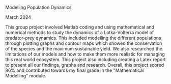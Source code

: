 
Modelling Population Dynamics

March 2024

This group project involved Matlab coding and using mathematical and numerical methods to study the dynamics of a Lotka-Volterra model of predator-prey dynamics. This included modelling the different populations through plotting graphs and contour maps which showed the conservation of the species and the maximum sustainable yield.
We also researched the limitations of our models and how to make them more realistic for managing this real world ecosystem.
This project also including creating a Latex report to present all our findings, graphs and research. 
Overall, this project scored 86% and contributed towards my final grade in the "Mathematical Modelling" module.
